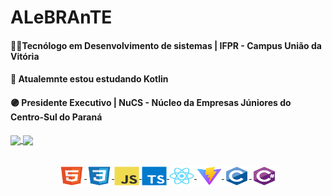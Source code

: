 # ALeBRAnTE

#### 👩‍🎓Tecnólogo em Desenvolvimento de sistemas | IFPR - Campus União da Vitória
#### 🌱 Atualemnte estou estudando Kotlin
#### 🟣 Presidente Executivo | NuCS - Núcleo da Empresas Júniores do Centro-Sul do Paraná

<div>
  <a href="https://github.com/ALeBRAnTE">
  <img height="180em"   align="center" src="https://github-readme-stats.vercel.app/api?username=ALeBRAnTE&show_icons=true&theme=synthwave"/>

  <img height="180em"  align="center" src="https://github-readme-stats.vercel.app/api/top-langs/?username=ALeBRAnTE&layout=compact&langs_count=7&theme=synthwave" />

</div>
 <br>
<div  align="center"> 
  <div style="display: inline_block"><br>
  <img align="center" alt="HTML" height="30" width="40" src="https://raw.githubusercontent.com/devicons/devicon/master/icons/html5/html5-original.svg">
  <img align="center" alt="CSS" height="30" width="40" src="https://raw.githubusercontent.com/devicons/devicon/master/icons/css3/css3-original.svg">
  <img align="center" alt="js" height="30" width="40" src="https://raw.githubusercontent.com/devicons/devicon/master/icons/javascript/javascript-original.svg">
    <img align="center" alt="ts" height="30" width="40" src="https://raw.githubusercontent.com/devicons/devicon/master/icons/typescript/typescript-original.svg">
  <img align="center" alt="reactjs" height="30" width="40" src="https://raw.githubusercontent.com/devicons/devicon/master/icons/react/react-original.svg"> 
  <img align="center" alt="vite" height="30" width="40" src="https://raw.githubusercontent.com/devicons/devicon/master/icons/vitejs/vitejs-original.svg">
  <img align="center" alt="C" height="30" width="40" src="https://raw.githubusercontent.com/devicons/devicon/master/icons/c/c-original.svg">
  <img align="center" alt="Csharp" height="30" width="40" src="https://raw.githubusercontent.com/devicons/devicon/master/icons/csharp/csharp-original.svg">
</div>
</div>
